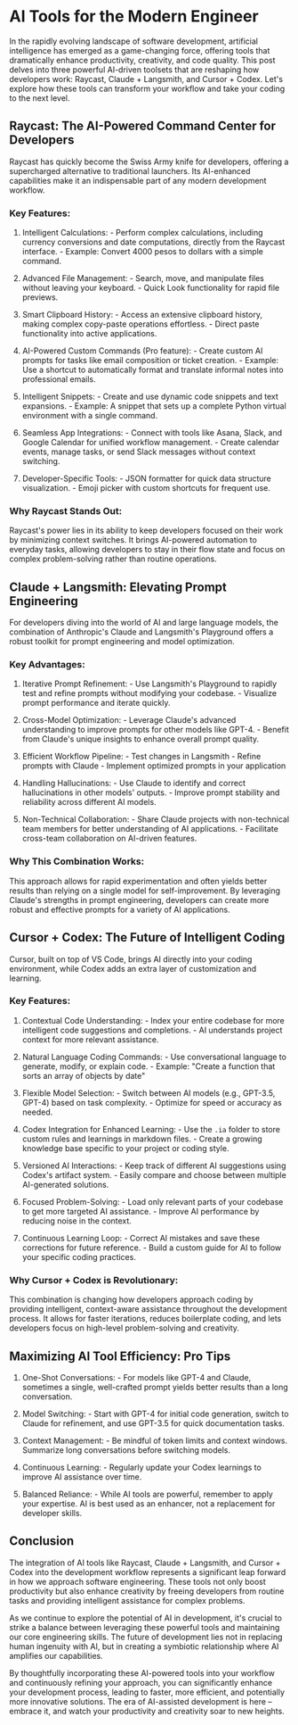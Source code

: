 # AI Tools for the Modern Engineer

In the rapidly evolving landscape of software development, artificial intelligence has emerged as a game-changing force, offering tools that dramatically enhance productivity, creativity, and code quality. This post delves into three powerful AI-driven toolsets that are reshaping how developers work: Raycast, Claude + Langsmith, and Cursor + Codex. Let's explore how these tools can transform your workflow and take your coding to the next level.

## Raycast: The AI-Powered Command Center for Developers

Raycast has quickly become the Swiss Army knife for developers, offering a supercharged alternative to traditional launchers. Its AI-enhanced capabilities make it an indispensable part of any modern development workflow.

### Key Features:
1. Intelligent Calculations: 
		-	Perform complex calculations, including currency conversions and date computations, directly from the Raycast interface.
		-	Example: Convert 4000 pesos to dollars with a simple command.

2. Advanced File Management: 
		-	Search, move, and manipulate files without leaving your keyboard.
		-	Quick Look functionality for rapid file previews.

3. Smart Clipboard History: 
		-	Access an extensive clipboard history, making complex copy-paste operations effortless.
		-	Direct paste functionality into active applications.

4. AI-Powered Custom Commands (Pro feature):
		-	Create custom AI prompts for tasks like email composition or ticket creation.
		-	Example: Use a shortcut to automatically format and translate informal notes into professional emails.

5. Intelligent Snippets: 
		-	Create and use dynamic code snippets and text expansions.
		-	Example: A snippet that sets up a complete Python virtual environment with a single command.

6. Seamless App Integrations: 
		-	Connect with tools like Asana, Slack, and Google Calendar for unified workflow management.
		-	Create calendar events, manage tasks, or send Slack messages without context switching.

7. Developer-Specific Tools:
		-	JSON formatter for quick data structure visualization.
		-	Emoji picker with custom shortcuts for frequent use.

### Why Raycast Stands Out:
Raycast's power lies in its ability to keep developers focused on their work by minimizing context switches. It brings AI-powered automation to everyday tasks, allowing developers to stay in their flow state and focus on complex problem-solving rather than routine operations.

## Claude + Langsmith: Elevating Prompt Engineering

For developers diving into the world of AI and large language models, the combination of Anthropic's Claude and Langsmith's Playground offers a robust toolkit for prompt engineering and model optimization.

### Key Advantages:

1. Iterative Prompt Refinement: 
		-	Use Langsmith's Playground to rapidly test and refine prompts without modifying your codebase.
		-	Visualize prompt performance and iterate quickly.

2. Cross-Model Optimization: 
		-	Leverage Claude's advanced understanding to improve prompts for other models like GPT-4.
		-	Benefit from Claude's unique insights to enhance overall prompt quality.

3. Efficient Workflow Pipeline:
		-	Test changes in Langsmith
		-	Refine prompts with Claude
		-	Implement optimized prompts in your application

4. Handling Hallucinations: 
		-	Use Claude to identify and correct hallucinations in other models' outputs.
		-	Improve prompt stability and reliability across different AI models.

5. Non-Technical Collaboration:
		-	Share Claude projects with non-technical team members for better understanding of AI applications.
		-	Facilitate cross-team collaboration on AI-driven features.

### Why This Combination Works:
This approach allows for rapid experimentation and often yields better results than relying on a single model for self-improvement. By leveraging Claude's strengths in prompt engineering, developers can create more robust and effective prompts for a variety of AI applications.

## Cursor + Codex: The Future of Intelligent Coding

Cursor, built on top of VS Code, brings AI directly into your coding environment, while Codex adds an extra layer of customization and learning.

### Key Features:

1. Contextual Code Understanding: 
		-	Index your entire codebase for more intelligent code suggestions and completions.
		-	AI understands project context for more relevant assistance.

2. Natural Language Coding Commands: 
		-	Use conversational language to generate, modify, or explain code.
		-	Example: "Create a function that sorts an array of objects by date"

3. Flexible Model Selection: 
		-	Switch between AI models (e.g., GPT-3.5, GPT-4) based on task complexity.
		-	Optimize for speed or accuracy as needed.

4. Codex Integration for Enhanced Learning:
		-	Use the `.ia` folder to store custom rules and learnings in markdown files.
		-	Create a growing knowledge base specific to your project or coding style.

5. Versioned AI Interactions: 
		-	Keep track of different AI suggestions using Codex's artifact system.
		-	Easily compare and choose between multiple AI-generated solutions.

6. Focused Problem-Solving: 
		-	Load only relevant parts of your codebase to get more targeted AI assistance.
		-	Improve AI performance by reducing noise in the context.

7. Continuous Learning Loop:
		-	Correct AI mistakes and save these corrections for future reference.
		-	Build a custom guide for AI to follow your specific coding practices.

### Why Cursor + Codex is Revolutionary:
This combination is changing how developers approach coding by providing intelligent, context-aware assistance throughout the development process. It allows for faster iterations, reduces boilerplate coding, and lets developers focus on high-level problem-solving and creativity.

## Maximizing AI Tool Efficiency: Pro Tips

1. One-Shot Conversations:
		-	For models like GPT-4 and Claude, sometimes a single, well-crafted prompt yields better results than a long conversation.

2. Model Switching:
		-	Start with GPT-4 for initial code generation, switch to Claude for refinement, and use GPT-3.5 for quick documentation tasks.

3. Context Management:
		-	Be mindful of token limits and context windows. Summarize long conversations before switching models.

4. Continuous Learning:
		-	Regularly update your Codex learnings to improve AI assistance over time.

5. Balanced Reliance:
		-	While AI tools are powerful, remember to apply your expertise. AI is best used as an enhancer, not a replacement for developer skills.

## Conclusion

The integration of AI tools like Raycast, Claude + Langsmith, and Cursor + Codex into the development workflow represents a significant leap forward in how we approach software engineering. These tools not only boost productivity but also enhance creativity by freeing developers from routine tasks and providing intelligent assistance for complex problems.

As we continue to explore the potential of AI in development, it's crucial to strike a balance between leveraging these powerful tools and maintaining our core engineering skills. The future of development lies not in replacing human ingenuity with AI, but in creating a symbiotic relationship where AI amplifies our capabilities.

By thoughtfully incorporating these AI-powered tools into your workflow and continuously refining your approach, you can significantly enhance your development process, leading to faster, more efficient, and potentially more innovative solutions. The era of AI-assisted development is here – embrace it, and watch your productivity and creativity soar to new heights.